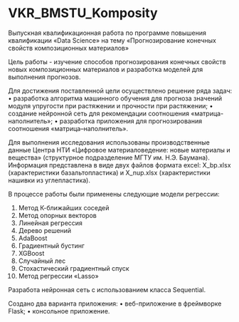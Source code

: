 # VKR_BMSTU_Komposity
Выпускная квалификационная работа по программе повышения квалификации «Data Science» на тему «Прогнозирование конечных свойств композиционных материалов»

Цель работы - изучение способов прогнозирования конечных свойств новых композиционных материалов и разработка моделей для выполнения прогнозов.

Для достижения поставленной цели осуществлено решение ряда задач:
•	разработка алгоритма машинного обучения для прогноза значений модуля упругости при растяжении и прочности при растяжении;
•	создание нейронной сеть для рекомендации соотношения «матрица-наполнитель»;
•	разработка приложения для прогнозирования соотношения «матрица–наполнитель».

Для выполнения исследования использованы производственные данные Центра НТИ «Цифровое материаловедение: новые материалы и вещества» (структурное подразделение МГТУ им. Н.Э. Баумана). Информация представлена в виде двух файлов формата excel: X_bp.xlsx (характеристики базальтопластика) и X_nup.xlsx (характеристики нашивки из углепластика). 

В процессе работы были применены следующие модели регрессии:
1.	Метод К-ближайших соседей
2.	Метод опорных векторов
3.	Линейная регрессия
4.	Дерево решений
5.	AdaBoost
6.	Градиентный бустинг
7.	XGBoost
8.	Случайный лес
9.	Стохастический градиентный спуск
10.	Метод регрессии «Lasso»

Разработа нейронная сеть с использованием класса Sequential.

Создано два варианта приложения:
•	веб-приложение в фреймворке Flask;
•	консольное приложение.
